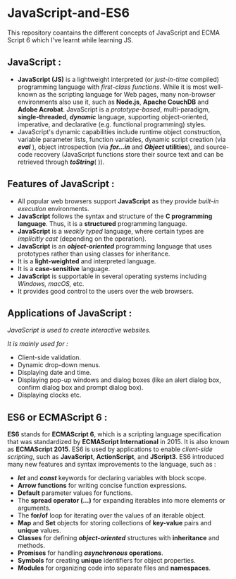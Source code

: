 # JavaScript-and-ES6
This repository coantains the different concepts of JavaScript and ECMA Script 6 which I've learnt while learning JS.

## JavaScript :
- **JavaScript (JS)** is a lightweight interpreted (or _just-in-time_ compiled) programming language with _first-class functions_. While it is most well-known as the scripting language for Web pages, many non-browser environments also use it, such as **Node.js**, **Apache CouchDB** and **Adobe Acrobat**. JavaScript is a _prototype-based_, multi-paradigm, **single-threaded**, _**dynamic**_ language, supporting object-oriented, imperative, and declarative (e.g. functional programming) styles.
- JavaScript's dynamic capabilities include runtime object construction, variable parameter lists, function variables, dynamic script creation (via _**eval**_ ), object introspection (via **_for...in_** and **_Object_ utilities**), and source-code recovery (JavaScript functions store their source text and can be retrieved through **_toString_**( )).

## Features of JavaScript :
- All popular web browsers support **JavaScript** as they provide _built-in execution_ environments.
- **JavaScript** follows the syntax and structure of the **C programming language**. Thus, it is a **structured** programming language.
- **JavaScript** is a _weakly typed_ language, where certain types are _implicitly cast_ (depending on the operation).
- **JavaScript** is an **_object-oriented_** programming language that uses prototypes rather than using classes for inheritance.
- It is a **light-weighted** and interpreted language.
- It is a **case-sensitive** language.
- **JavaScript** is supportable in several operating systems including _Windows, macOS,_ etc.
- It provides good control to the users over the web browsers.

## Applications of JavaScript :
_JavaScript is used to create interactive websites._

_It is mainly used for :_
- Client-side validation.
- Dynamic drop-down menus.
- Displaying date and time.
- Displaying pop-up windows and dialog boxes (like an alert dialog box, confirm dialog box and prompt dialog box).
- Displaying clocks etc.

## ES6 or ECMAScript 6 :
**ES6** stands for **ECMAScript 6**, which is a scripting language specification that was standardized by **ECMAScript International** in 2015. It is also known as **ECMAScript 2015**. ES6 is used by applications to enable _client-side scripting_, such as **JavaScript**, **ActionScript**, and **JScript3**. ES6 introduced many new features and syntax improvements to the language, such as :
- **_let_** and **_const_** keywords for declaring variables with block scope.
- **Arrow functions** for writing concise function expressions.
- **Default** parameter values for functions.
- The **spread operator (...)** for expanding iterables into more elements or arguments.
- The **for/of** loop for iterating over the values of an iterable object.
- **Map** and **Set** objects for storing collections of **key-value** pairs and **unique** values.
- **Classes** for defining **_object-oriented_** structures with **inheritance** and methods.
- **Promises** for handling **_asynchronous_ operations**.
- **Symbols** for creating **unique** identifiers for object properties.
- **Modules** for organizing code into separate files and **namespaces**.
